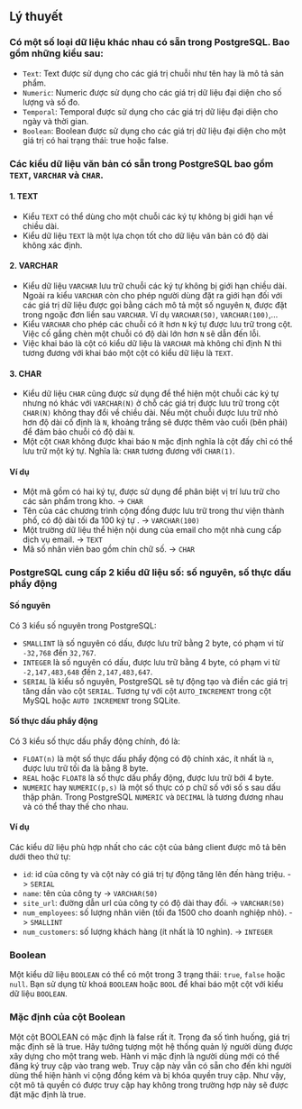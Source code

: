## Lý thuyết

### Có một số loại dữ liệu khác nhau có sẵn trong PostgreSQL. Bao gồm những kiểu sau:

- `Text`: Text được sử dụng cho các giá trị chuỗi như tên hay là mô tả sản phẩm.
- `Numeric`: Numeric được sử dụng cho các giá trị dữ liệu đại diện cho số lượng và số đo.
- `Temporal`: Temporal được sử dụng cho các giá trị dữ liệu đại diện cho ngày và thời gian.
- `Boolean`: Boolean được sử dụng cho các giá trị dữ liệu đại diện cho một giá trị có hai trạng thái: true hoặc false.

### Các kiểu dữ liệu văn bản có sẵn trong PostgreSQL bao gồm `TEXT`, `VARCHAR` và `CHAR`.

#### 1. TEXT
- Kiểu `TEXT` có thể dùng cho một chuỗi các ký tự không bị giới hạn về chiều dài.
- Kiểu dữ liệu `TEXT` là một lựa chọn tốt cho dữ liệu văn bản có độ dài không xác định.
#### 2. VARCHAR
- Kiểu dữ liệu `VARCHAR` lưu trữ chuỗi các ký tự không bị giới hạn chiều dài. Ngoài ra kiểu `VARCHAR` còn cho phép người dùng đặt ra giới hạn đối với các giá trị dữ liệu được gọi bằng cách mô tả một số nguyên `N`, được đặt trong ngoặc đơn liền sau `VARCHAR`. Ví dụ `VARCHAR(50)`, `VARCHAR(100)`,... 
- Kiểu `VARCHAR` cho phép các chuỗi có ít hơn `N` ký tự được lưu trữ trong cột. Việc cố gắng chèn một chuỗi có độ dài lớn hơn `N` sẽ dẫn đến lỗi.
- Việc khai báo là cột có kiểu dữ liệu là `VARCHAR` mà không chỉ định N thì tương đương với khai báo một cột có kiểu dữ liệu là `TEXT`.
#### 3. CHAR
- Kiểu dữ liệu `CHAR` cũng được sử dụng để thể hiện một chuỗi các ký tự nhưng nó khác với `VARCHAR(N)` ở chỗ các giá trị được lưu trữ trong cột `CHAR(N)` không thay đổi về chiều dài. Nếu một chuỗi được lưu trữ nhỏ hơn độ dài cố định là `N`, khoảng trắng sẽ được thêm vào cuối (bên phải) để đảm bảo chuỗi có độ dài `N`.
- Một cột `CHAR` không được khai báo `N` mặc định nghĩa là cột đấy chỉ có thể lưu trữ một ký tự. Nghĩa là: `CHAR` tương đương với `CHAR(1)`.

#### Ví dụ
- Một mã gồm có hai ký tự, được sử dụng để phân biệt vị trí lưu trữ cho các sản phẩm trong kho. -> `CHAR`
- Tên của các chương trình cộng đồng được lưu trữ trong thư viện thành phố, có độ dài tối đa 100 ký tự . -> `VARCHAR(100)`
- Một trường dữ liệu thể hiện nội dung của email cho một nhà cung cấp dịch vụ email. -> `TEXT`
- Mã số nhân viên bao gồm chín chữ số. -> `CHAR`

### PostgreSQL cung cấp 2 kiểu dữ liệu số: số nguyên, số thực dấu phẩy động

#### Số nguyên
Có 3 kiểu số nguyên trong PostgreSQL:

- `SMALLINT` là số nguyên có dấu, được lưu trữ bằng 2 byte, có phạm vi từ `-32,768` đến `32,767`.
- `INTEGER` là số nguyên có dấu, được lưu trữ bằng 4 byte, có phạm vi từ `-2,147,483,648` đến `2,147,483,647`.
- `SERIAL` là kiểu số nguyên, PostgreSQL sẽ tự động tạo và điền các giá trị tăng dần vào cột `SERIAL`. Tương tự với cột `AUTO_INCREMENT` trong cột MySQL hoặc `AUTO INCREMENT` trong SQLite.
#### Số thực dấu phẩy động
Có 3 kiểu số thực dấu phẩy động chính, đó là:

- `FLOAT(n)` là một số thực dấu phẩy động có độ chính xác, ít nhất là `n`, được lưu trữ tối đa là bằng 8 byte.
- `REAL` hoặc `FLOAT8` là số thực dấu phẩy động, được lưu trữ bởi 4 byte.
- `NUMERIC` hay `NUMERIC(p,s)` là một số thực có p chữ số với số s sau dấu thập phân. Trong PostgreSQL `NUMERIC` và `DECIMAL` là tương đương nhau và có thể thay thế cho nhau.

#### Ví dụ
Các kiểu dữ liệu phù hợp nhất cho các cột của bảng client được mô tả bên dưới theo thứ tự:

- `id`: id của công ty và cột này có giá trị tự động tăng lên đến hàng triệu. -> `SERIAL`
- `name`: tên của công ty -> `VARCHAR(50)`
- `site_url`: đường dẫn url của công ty có độ dài thay đổi. -> `VARCHAR(50)`
- `num_employees`: số lượng nhân viên (tối đa 1500 cho doanh nghiệp nhỏ). -> `SMALLINT`
- `num_customers`: số lượng khách hàng (ít nhất là 10 nghìn). -> `INTEGER`

### Boolean
Một kiểu dữ liệu `BOOLEAN` có thể có một trong 3 trạng thái: `true`, `false` hoặc `null`. Bạn sử dụng từ khoá `BOOLEAN` hoặc `BOOL` để khai báo một cột với kiểu dữ liệu `BOOLEAN`.

### Mặc định của cột Boolean
Một cột BOOLEAN có mặc định là false rất ít. Trong đa số tình huống, giá trị mặc định sẽ là true. Hãy tưởng tượng một hệ thống quản lý người dùng được xây dựng cho một trang web. Hành vi mặc định là người dùng mới có thể đăng ký truy cập vào trang web. Truy cập này vẫn có sẵn cho đến khi người dùng thể hiện hành vi cộng đồng kém và bị khóa quyền truy cập. Như vậy, cột mô tả quyền có được truy cập hay không trong trường hợp này sẽ được đặt mặc định là true.

